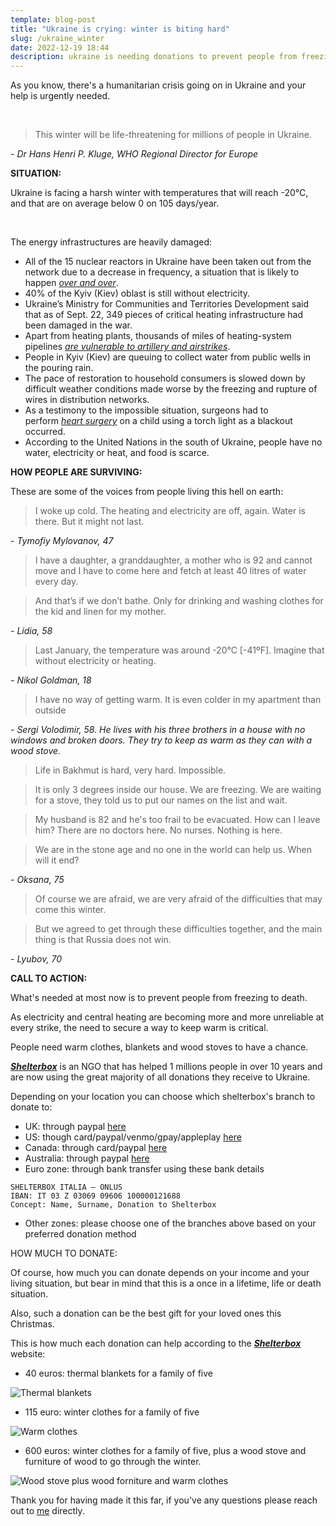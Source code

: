 ```yaml
---
template: blog-post
title: "Ukraine is crying: winter is biting hard"
slug: /ukraine_winter
date: 2022-12-19 18:44
description: ukraine is needing donations to prevent people from freezing this winter
---
```

As you know, there's a humanitarian crisis going on in Ukraine and your help is urgently needed.

 

> This winter will be life-threatening for millions of people in Ukraine.


*\- Dr Hans Henri P. Kluge, WHO Regional Director for Europe*



**SITUATION:**

Ukraine is facing a harsh winter with temperatures that will reach -20°C, and that are on average below 0 on 105 days/year.

 

The energy infrastructures are heavily damaged:

* All of the 15 nuclear reactors in Ukraine have been taken out from the network due to a decrease in frequency, a situation that is likely to happen *[over and over](https://www.newscientist.com/article/2348196-ukraines-nuclear-plants-face-uncertain-future-after-russian-attacks/)*.
* 40% of the Kyiv (Kiev) oblast is still without electricity.
* Ukraine’s Ministry for Communities and Territories Development said that as of Sept. 22, 349 pieces of critical heating infrastructure had been damaged in the war.
* Apart from heating plants, thousands of miles of heating-system pipelines *[are vulnerable to artillery and airstrikes](https://www.wsj.com/articles/ukraines-home-heating-network-threatened-by-russian-attacks-11666399886)*.
* People in Kyiv (Kiev) are queuing to collect water from public wells in the pouring rain.
* The pace of restoration to household consumers is slowed down by difficult weather conditions made worse by the freezing and rupture of wires in distribution networks.
* As a testimony to the impossible situation, surgeons had to perform *[heart surgery](https://www.cbc.ca/player/play/2125368899988/)* on a child using a torch light as a blackout occurred.
* According to the United Nations in the south of Ukraine, people have no water, electricity or heat, and food is scarce.

**HOW PEOPLE ARE SURVIVING:**

These are some of the voices from people living this hell on earth:


> I woke up cold. 
> The heating and electricity are off, again. 
> Water is there. But it might not last.

*\- Tymofiy Mylovanov, 47*




> I have a daughter, a granddaughter, a mother who is 92 
and cannot move and I have to come here and fetch 
at least 40 litres of water every day. 

> And that’s if we don’t bathe. 
Only for drinking and washing clothes for the 
kid and linen for my mother.

*\- Lidia, 58*




> Last January, the temperature was around -20°C [-41ºF]. 
> Imagine that without electricity or heating.

*\- Nikol Goldman, 18*




> I have no way of getting warm. 
> It is even colder in my apartment than outside

*\- Sergi Volodimir, 58. He lives with his three brothers in a house with no windows and broken doors. They try to keep as warm as they can with a wood stove.*



> Life in Bakhmut is hard, very hard. Impossible.

> It is only 3 degrees inside our house. 
> We are freezing. We are waiting for a stove, 
they told us to put our names on the list and wait.

> My husband is 82 and he's too frail to be evacuated. 
How can I leave him? There are no doctors here. 
No nurses. Nothing is here.

> We are in the stone age and no one in the world can help us. 
When will it end?


*\- Oksana, 75*



> Of course we are afraid, we are very afraid 
of the difficulties that may come this winter. 

> But we agreed to get through these difficulties together,
and the main thing is that Russia does not win.

*\- Lyubov, 70*

**CALL TO ACTION:**

What's needed at most now is to prevent people from freezing to death.



As electricity and central heating are becoming more and more unreliable at every strike, the need to secure a way to keep warm is critical.

People need warm clothes, blankets and wood stoves to have a chance.

***[Shelterbox](shelterbox.org)*** is an NGO that has helped 1 millions people in over 10 years and are now using the great majority of all donations they receive to Ukraine.

Depending on your location you can choose which shelterbox's branch to donate to:

* UK: through paypal [here](https://www.paypal.com/gb/fundraiser/charity/15601)
* US: though card/paypal/venmo/gpay/appleplay [here](https://www.shelterboxusa.org/donate/)
* Canada: through card/paypal [here](https://www.shelterboxcanada.org/donate/) 
* Australia: through paypal [here](https://www.paypal.com/au/fundraiser/charity/3693934)
* Euro zone: through bank transfer using these bank details

```
SHELTERBOX ITALIA – ONLUS
IBAN: IT 03 Z 03069 09606 100000121688
Concept: Name, Surname, Donation to Shelterbox
```
* Other zones: please choose one of the branches above based on your preferred donation method

HOW MUCH TO DONATE:

Of course, how much you can donate depends on your income and your living situation, but bear in mind that this is a once in a lifetime, life or death situation.

Also, such a donation can be the best gift for your loved ones this Christmas.



This is how much each donation can help according to the ***[Shelterbox](shelterbox.org)***  website:

- 40 euros: thermal blankets for a family of five

![Thermal blankets](https://storage.googleapis.com/strapi-imgs/blanket_8f39e6bdbc/blanket_8f39e6bdbc.png)

- 115 euro: winter clothes for a family of five

![Warm clothes](https://storage.googleapis.com/strapi-imgs/clothes_b1292379bc/clothes_b1292379bc.png)

- 600 euros: winter clothes for a family of five, plus a wood stove and furniture of wood to go through the winter.

![Wood stove plus wood forniture and warm clothes](https://storage.googleapis.com/strapi-imgs/set_2d2b3d7339/set_2d2b3d7339.png)

Thank you for having made it this far, if you've any questions please reach out to [me](mailto:marco.pierobon@pierobon.net) directly.






